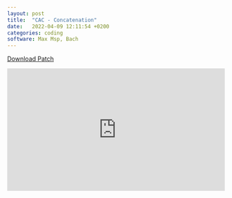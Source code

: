 ```yaml
---
layout: post
title:  "CAC - Concatenation"
date:   2022-04-09 12:11:54 +0200
categories: coding
software: Max Msp, Bach
---
```


[Download Patch](https://drive.google.com/file/d/17tXMml-2bCmDX2qntxNqmWH4xYlXsIlJ/view?usp=sharing)

<style>
.video-holder {
  position: relative;
  width: 100%;
  height: 0;
  padding-bottom: 56.25%;
  overflow: hidden;
}
.video-holder iframe {
  position: absolute;
  top: 0;
  left: 0;
  width: 100%;
  height: 100%;
}
</style>
<div class="video-holder">
  <iframe width="560"
          height="315" 
          src="https://drive.google.com/file/d/102U19jBxMT8pfnt78PiqQ7d2eC5wldoU/preview" 
          frameborder="0" 
          allowfullscreen></iframe>
</div>
